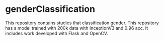 # genderClassification
This repository contains studies that classification gender. This repository has a model trained with 200k data with InceptionV3 and 0.96 acc. It includes work developed with Flask and OpenCV.
